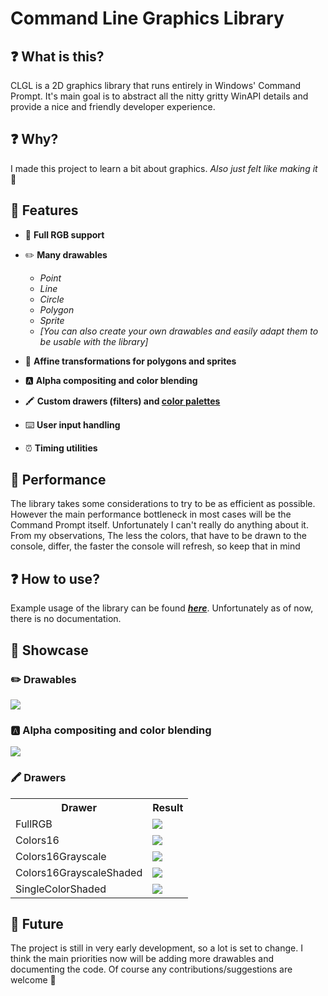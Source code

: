 # Command Line Graphics Library

## ❓ What is this?

CLGL is a 2D graphics library that runs entirely in Windows' Command Prompt. It's main goal is to abstract all the nitty gritty WinAPI details and provide a nice and friendly developer experience.

## ❓ Why?

I made this project to learn a bit about graphics. *Also just felt like making it* 💅

## 🤩 Features

* 🌈 **Full RGB support**

* ✏️ **Many drawables**

    - *Point*
    - *Line*
    - *Circle*
    - *Polygon*
    - *Sprite*
    - *[You can also create your own drawables and easily adapt them to be usable with the library]*

* 🔄️ **Affine transformations for polygons and sprites**

* 🅰️ **Alpha compositing and color blending**

* 🖍️ **Custom drawers (filters) and [color palettes](tools/color_mappings_creator/README.md)**

* ⌨️ **User input handling**

* ⏰ **Timing utilities**

## 💪 Performance

The library takes some considerations to try to be as efficient as possible. However the main performance bottleneck in most cases will be the Command Prompt itself. Unfortunately I can't really do anything about it. From my observations, The less the colors, that have to be drawn to the console, differ, the faster the console will refresh, so keep that in mind

## ❓ How to use?

Example usage of the library can be found ***[here](clgl/examples)***. Unfortunately as of now, there is no documentation.

## 🌟 Showcase

### ✏️ Drawables
![](misc/drawables.gif)

### 🅰️ Alpha compositing and color blending
![](misc/color_blending.gif)

### 🖍️ Drawers

<table style="width: 100%; align: center;">
  <tr>
    <th>Drawer</th>
    <th>Result</th>
  </tr>
  <tr>
    <td>FullRGB</td>
    <td><img src="misc/full_rgb.png"></td>
  </tr>
  <tr>
    <td>Colors16</td>
    <td><img src="misc/16_colors.png"></td>
  </tr>
  <tr>
    <td>Colors16Grayscale</td>
    <td><img src="misc/16_colors_grayscale.png"></td>
  </tr>
  <tr>
    <td>Colors16GrayscaleShaded</td>
    <td><img src="misc/16_colors_grayscale_shaded.png"></td>
  </tr>
  <tr>
    <td>SingleColorShaded</td>
    <td><img src="misc/single_color_shaded.png"></td>
  </tr>
</table>

## 🤖 Future

The project is still in very early development, so a lot is set to change. I think the main priorities now will be adding more drawables and documenting the code. Of course any contributions/suggestions are welcome 🥰